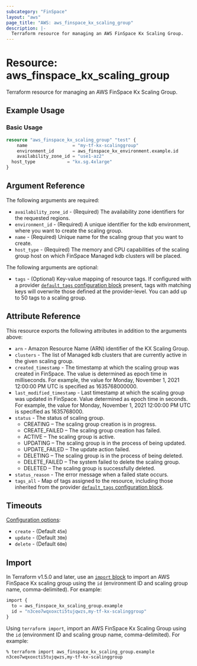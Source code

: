 ```yaml
---
subcategory: "FinSpace"
layout: "aws"
page_title: "AWS: aws_finspace_kx_scaling_group"
description: |-
  Terraform resource for managing an AWS FinSpace Kx Scaling Group.
---
```


# Resource: aws_finspace_kx_scaling_group

Terraform resource for managing an AWS FinSpace Kx Scaling Group.

## Example Usage

### Basic Usage

```terraform
resource "aws_finspace_kx_scaling_group" "test" {
	name                 = "my-tf-kx-scalinggroup"
	environment_id       = aws_finspace_kx_environment.example.id
	availability_zone_id = "use1-az2"		
  host_type            = "kx.sg.4xlarge"
}
```

## Argument Reference

The following arguments are required:

* `availability_zone_id` - (Required) The availability zone identifiers for the requested regions.
* `environment_id` - (Required) A unique identifier for the kdb environment, where you want to create the scaling group.
* `name` - (Required) Unique name for the scaling group that you want to create.
* `host_type` - (Required) The memory and CPU capabilities of the scaling group host on which FinSpace Managed kdb clusters will be placed.

The following arguments are optional:

* `tags` - (Optional) Key-value mapping of resource tags. If configured with a provider [`default_tags` configuration block](/docs/providers/aws/index.html#default_tags-configuration-block) present, tags with matching keys will overwrite those defined at the provider-level. You can add up to 50 tags to a scaling group.

## Attribute Reference

This resource exports the following attributes in addition to the arguments above:

* `arn` - Amazon Resource Name (ARN) identifier of the KX Scaling Group.
* `clusters` - The list of Managed kdb clusters that are currently active in the given scaling group.
* `created_timestamp` - The timestamp at which the scaling group was created in FinSpace. The value is determined as epoch time in milliseconds. For example, the value for Monday, November 1, 2021 12:00:00 PM UTC is specified as 1635768000000.
* `last_modified_timestamp` - Last timestamp at which the scaling group was updated in FinSpace. Value determined as epoch time in seconds. For example, the value for Monday, November 1, 2021 12:00:00 PM UTC is specified as 1635768000.
* `status` - The status of scaling group.
    * CREATING – The scaling group creation is in progress.
    * CREATE_FAILED – The scaling group creation has failed.
    * ACTIVE – The scaling group is active.
    * UPDATING – The scaling group is in the process of being updated.
    * UPDATE_FAILED – The update action failed.
    * DELETING – The scaling group is in the process of being deleted.
    * DELETE_FAILED – The system failed to delete the scaling group.
    * DELETED – The scaling group is successfully deleted.
* `status_reason` - The error message when a failed state occurs.
* `tags_all` - Map of tags assigned to the resource, including those inherited from the provider [`default_tags` configuration block](/docs/providers/aws/index.html#default_tags-configuration-block).

## Timeouts

[Configuration options](https://developer.hashicorp.com/terraform/language/resources/syntax#operation-timeouts):

* `create` - (Default `45m`)
* `update` - (Default `30m`)
* `delete` - (Default `60m`)

## Import

In Terraform v1.5.0 and later, use an [`import` block](https://developer.hashicorp.com/terraform/language/import) to import an AWS FinSpace Kx scaling group using the `id` (environment ID and scaling group name, comma-delimited). For example:

```terraform
import {
  to = aws_finspace_kx_scaling_group.example
  id = "n3ceo7wqxoxcti5tujqwzs,my-tf-kx-scalinggroup"
}
```

Using `terraform import`, import an AWS FinSpace Kx Scaling Group using the `id` (environment ID and scaling group name, comma-delimited). For example:

```console
% terraform import aws_finspace_kx_scaling_group.example n3ceo7wqxoxcti5tujqwzs,my-tf-kx-scalinggroup
```
